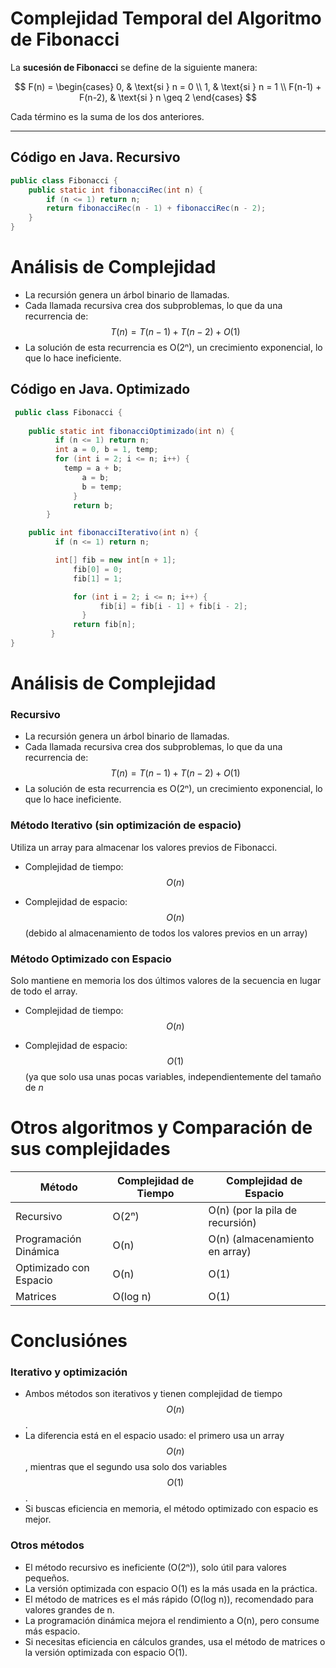 # Complejidad Temporal del Algoritmo de Fibonacci

La **sucesión de Fibonacci** se define de la siguiente manera:

$$
F(n) =
\begin{cases} 
    0, & \text{si } n = 0 \\
    1, & \text{si } n = 1 \\
    F(n-1) + F(n-2), & \text{si } n \geq 2
\end{cases}
$$

Cada término es la suma de los dos anteriores.

---

## Código en Java. Recursivo

```java
public class Fibonacci {
    public static int fibonacciRec(int n) {
        if (n <= 1) return n;
        return fibonacciRec(n - 1) + fibonacciRec(n - 2);
    }
}
```

# Análisis de Complejidad

* La recursión genera un árbol binario de llamadas.
* Cada llamada recursiva crea dos subproblemas, lo que da una recurrencia de: $$T(n)=T(n−1)+T(n−2)+O(1)$$
* La solución de esta recurrencia es O(2ⁿ), un crecimiento exponencial, lo que lo hace ineficiente.


## Código en Java. Optimizado
```java
 public class Fibonacci {
 
 	public static int fibonacciOptimizado(int n) {
       	  if (n <= 1) return n;
       	  int a = 0, b = 1, temp;
     	  for (int i = 2; i <= n; i++) {
         	temp = a + b;
            	a = b;
            	b = temp;
        	  }
        	  return b;
        }

	public int fibonacciIterativo(int n) {
       	  if (n <= 1) return n;

       	  int[] fib = new int[n + 1];
        	  fib[0] = 0;
        	  fib[1] = 1;

        	  for (int i = 2; i <= n; i++) {
            		fib[i] = fib[i - 1] + fib[i - 2];
        		}
        	  return fib[n];
    	 }
}   
``` 

# Análisis de Complejidad

### Recursivo

* La recursión genera un árbol binario de llamadas.
* Cada llamada recursiva crea dos subproblemas, lo que da una recurrencia de: $$T(n)=T(n−1)+T(n−2)+O(1)$$
* La solución de esta recurrencia es O(2ⁿ), un crecimiento exponencial, lo que lo hace ineficiente.

### Método Iterativo (sin optimización de espacio)

Utiliza un array para almacenar los valores previos de Fibonacci.

* Complejidad de tiempo: $$O(n)$$

* Complejidad de espacio: $$O(n)$$ (debido al almacenamiento de todos los valores previos en un array)

### Método Optimizado con Espacio

Solo mantiene en memoria los dos últimos valores de la secuencia en lugar de todo el array.

* Complejidad de tiempo: $$O(n)$$

* Complejidad de espacio: $$O(1)$$ (ya que solo usa unas pocas variables, independientemente del tamaño de $n$

# Otros algoritmos y Comparación de sus complejidades

| Método                   | Complejidad de Tiempo | Complejidad de Espacio |
|--------------------------|----------------------|------------------------|
| Recursivo         | O(2ⁿ)                | O(n) (por la pila de recursión) |
| Programación Dinámica    | O(n)                 | O(n) (almacenamiento en array) |
| Optimizado con Espacio   | O(n)                 | O(1) |
| Matrices                 | O(log n)             | O(1) |

   


# Conclusiónes

### Iterativo y optimización

* Ambos métodos son iterativos y tienen complejidad de tiempo $$O(n)$$.
* La diferencia está en el espacio usado: el primero usa un array $$O(n)$$, mientras que el segundo usa solo dos variables $$O(1)$$.
* Si buscas eficiencia en memoria, el método optimizado con espacio es mejor.

### Otros métodos

* El método recursivo es ineficiente (O(2ⁿ)), solo útil para valores pequeños.
* La versión optimizada con espacio O(1) es la más usada en la práctica.
* El método de matrices es el más rápido (O(log n)), recomendado para valores grandes de n.
* La programación dinámica mejora el rendimiento a O(n), pero consume más espacio.
* Si necesitas eficiencia en cálculos grandes, usa el método de matrices o la versión optimizada con espacio O(1).

 
   